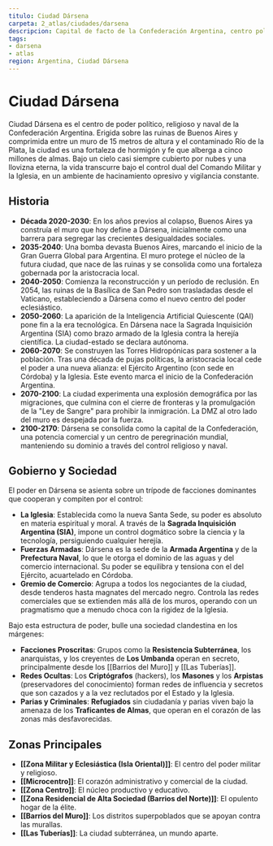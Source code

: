 ```yaml
---
titulo: Ciudad Dársena
carpeta: 2_atlas/ciudades/darsena
descripcion: Capital de facto de la Confederación Argentina, centro político, religioso y comercial.
tags:
- darsena
- atlas
region: Argentina, Ciudad Dársena
---
```


# Ciudad Dársena

Ciudad Dársena es el centro de poder político, religioso y naval de la Confederación Argentina. Erigida sobre las ruinas de Buenos Aires y comprimida entre un muro de 15 metros de altura y el contaminado Río de la Plata, la ciudad es una fortaleza de hormigón y fe que alberga a cinco millones de almas. Bajo un cielo casi siempre cubierto por nubes y una llovizna eterna, la vida transcurre bajo el control dual del Comando Militar y la Iglesia, en un ambiente de hacinamiento opresivo y vigilancia constante.

## Historia

-   **Década 2020-2030**: En los años previos al colapso, Buenos Aires ya construía el muro que hoy define a Dársena, inicialmente como una barrera para segregar las crecientes desigualdades sociales.
-   **2035-2040**: Una bomba devasta Buenos Aires, marcando el inicio de la Gran Guerra Global para Argentina. El muro protege el núcleo de la futura ciudad, que nace de las ruinas y se consolida como una fortaleza gobernada por la aristocracia local.
-   **2040-2050**: Comienza la reconstrucción y un período de reclusión. En 2054, las ruinas de la Basílica de San Pedro son trasladadas desde el Vaticano, estableciendo a Dársena como el nuevo centro del poder eclesiástico.
-   **2050-2060**: La aparición de la Inteligencia Artificial Quiescente (QAI) pone fin a la era tecnológica. En Dársena nace la Sagrada Inquisición Argentina (SIA) como brazo armado de la Iglesia contra la herejía científica. La ciudad-estado se declara autónoma.
-   **2060-2070**: Se construyen las Torres Hidropónicas para sostener a la población. Tras una década de pujas políticas, la aristocracia local cede el poder a una nueva alianza: el Ejército Argentino (con sede en Córdoba) y la Iglesia. Este evento marca el inicio de la Confederación Argentina.
-   **2070-2100**: La ciudad experimenta una explosión demográfica por las migraciones, que culmina con el cierre de fronteras y la promulgación de la "Ley de Sangre" para prohibir la inmigración. La DMZ al otro lado del muro es despejada por la fuerza.
-   **2100-2170**: Dársena se consolida como la capital de la Confederación, una potencia comercial y un centro de peregrinación mundial, manteniendo su dominio a través del control religioso y naval.

## Gobierno y Sociedad

El poder en Dársena se asienta sobre un trípode de facciones dominantes que cooperan y compiten por el control:

-   **La Iglesia**: Establecida como la nueva Santa Sede, su poder es absoluto en materia espiritual y moral. A través de la **Sagrada Inquisición Argentina (SIA)**, impone un control dogmático sobre la ciencia y la tecnología, persiguiendo cualquier herejía.
-   **Fuerzas Armadas**: Dársena es la sede de la **Armada Argentina** y de la **Prefectura Naval**, lo que le otorga el dominio de las aguas y del comercio internacional. Su poder se equilibra y tensiona con el del Ejército, acuartelado en Córdoba.
-   **Gremio de Comercio**: Agrupa a todos los negociantes de la ciudad, desde tenderos hasta magnates del mercado negro. Controla las redes comerciales que se extienden más allá de los muros, operando con un pragmatismo que a menudo choca con la rigidez de la Iglesia.

Bajo esta estructura de poder, bulle una sociedad clandestina en los márgenes:
-   **Facciones Proscritas**: Grupos como la **Resistencia Subterránea**, los anarquistas, y los creyentes de **Los Umbanda** operan en secreto, principalmente desde los [[Barrios del Muro]] y [[Las Tuberías]].
-   **Redes Ocultas**: Los **Criptógrafos** (hackers), los **Masones** y los **Arpistas** (preservadores del conocimiento) forman redes de influencia y secretos que son cazados y a la vez reclutados por el Estado y la Iglesia.
-   **Parias y Criminales**: **Refugiados** sin ciudadanía y parias viven bajo la amenaza de los **Traficantes de Almas**, que operan en el corazón de las zonas más desfavorecidas.

## Zonas Principales

*   **[[Zona Militar y Eclesiástica (Isla Oriental)]]**: El centro del poder militar y religioso.
*   **[[Microcentro]]**: El corazón administrativo y comercial de la ciudad.
*   **[[Zona Centro]]**: El núcleo productivo y educativo.
*   **[[Zona Residencial de Alta Sociedad (Barrios del Norte)]]**: El opulento hogar de la élite.
*   **[[Barrios del Muro]]**: Los distritos superpoblados que se apoyan contra las murallas.
*   **[[Las Tuberías]]**: La ciudad subterránea, un mundo aparte.
